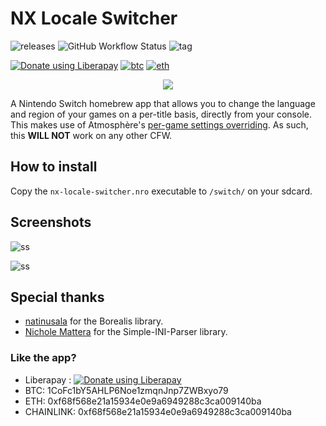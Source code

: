 # NX Locale Switcher

![releases](https://img.shields.io/github/downloads/HamletDuFromage/nx-locale-switcher/total)
![GitHub Workflow Status](https://img.shields.io/github/workflow/status/HamletDuFromage/nx-locale-switcher/Build%20NX%20Locale%20Switcher)
![tag](https://img.shields.io/github/v/release/HamletDuFromage/nx-locale-switcher)

<a href="https://liberapay.com/HamletDuFromage/donate"><img alt="Donate using Liberapay" src="https://liberapay.com/assets/widgets/donate.svg"></a>
[![btc](https://img.shields.io/badge/BTC-1CoFc1bY5AHLP6Noe1zmqnJnp7ZWBxyo79-yellow)](https://github.com/HamletDuFromage/nx-locale-switcher#like-the-app)
[![eth](https://img.shields.io/badge/ETH-0xf68f568e21a15934e0e9a6949288c3ca009140ba-purple)](https://github.com/HamletDuFromage/nx-locale-switcher#like-the-app)

<p align="center">
<img src = "https://raw.githubusercontent.com/HamletDuFromage/nx-locale-switcher/master/icon.jpg"\><br>
</p>

A Nintendo Switch homebrew app that allows you to change the language and region of your games on a per-title basis, directly from your console. 
This makes use of Atmosphère's [per-game settings overriding](https://github.com/Atmosphere-NX/Atmosphere/releases/tag/0.8.10). As such, this **WILL NOT** work on any other CFW.

## How to install
Copy the `nx-locale-switcher.nro` executable to `/switch/` on your sdcard.

## Screenshots
![ss](https://user-images.githubusercontent.com/61667930/111052308-fefecf80-8459-11eb-9287-f5ff909ff634.jpg)

![ss](https://user-images.githubusercontent.com/61667930/111052303-fa3a1b80-8459-11eb-9ab9-7526eb2dbe3c.jpg)

## Special thanks
- [natinusala](https://github.com/natinusala) for the Borealis library.
- [Nichole Mattera](https://github.com/NicholeMattera) for the Simple-INI-Parser library.

### Like the app?
- Liberapay : <a href="https://liberapay.com/HamletDuFromage/donate"><img alt="Donate using Liberapay" src="https://liberapay.com/assets/widgets/donate.svg"></a>
- BTC: 1CoFc1bY5AHLP6Noe1zmqnJnp7ZWBxyo79
- ETH: 0xf68f568e21a15934e0e9a6949288c3ca009140ba
- CHAINLINK: 0xf68f568e21a15934e0e9a6949288c3ca009140ba
